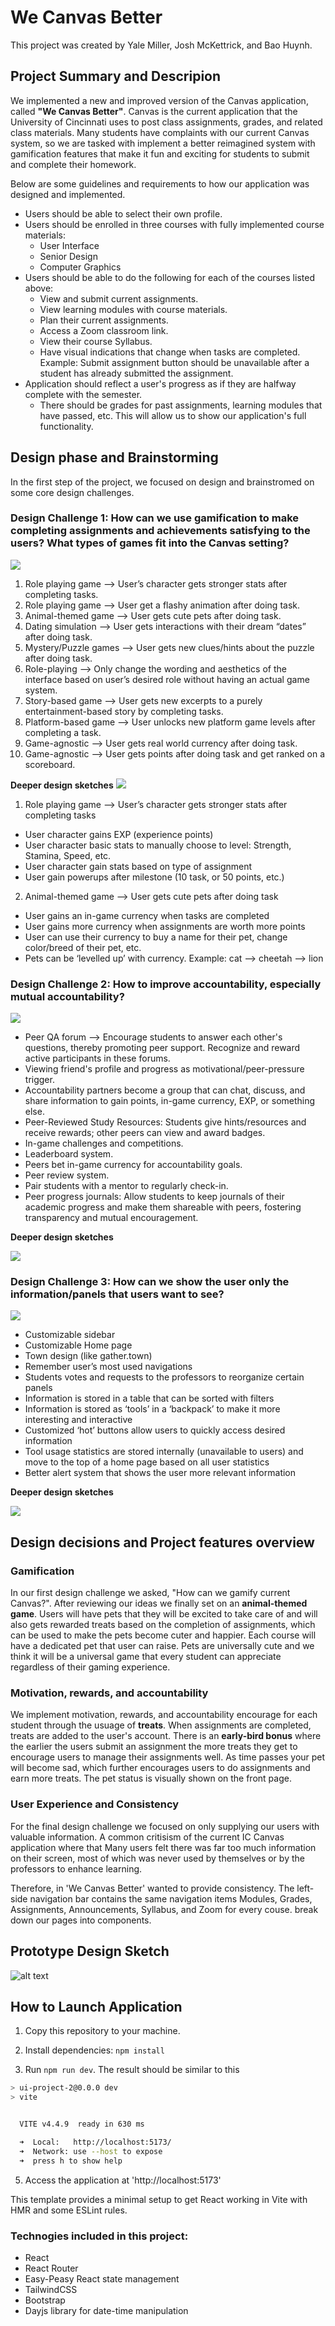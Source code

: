 # We Canvas Better

This project was created by Yale Miller, Josh McKettrick, and Bao Huynh.

## Project Summary and Descripion
We implemented a new and improved version of the Canvas application, called **"We Canvas Better"**. Canvas is the current application that the University of Cincinnati uses to post class assignments, grades, and related class materials. Many students have complaints with our current Canvas system, so we are tasked with implement a better reimagined system with gamification features that make it fun and exciting for students to submit and complete their homework.

Below are some guidelines and requirements to how our application was designed and implemented.
- Users should be able to select their own profile.
- Users should be enrolled in three courses with fully implemented course materials:
   - User Interface
   - Senior Design
   - Computer Graphics
- Users should be able to do the following for each of the courses listed above:
   - View and submit current assignments.
   - View learning modules with course materials.
   - Plan their current assignments.
   - Access a Zoom classroom link.
   - View their course Syllabus.
   - Have visual indications that change when tasks are completed. Example: Submit assignment button should be unavailable after a student has already submitted the assignment.
- Application should reflect a user's progress as if they are halfway complete with the semester.
   - There should be grades for past assignments, learning modules that have passed, etc. This will allow us to show our application's full functionality.

## Design phase and Brainstorming 
In the first step of the project, we focused on design and brainstromed on some core design challenges.

### Design Challenge 1: How can we use gamification to make completing assignments and achievements satisfying to the users? What types of games fit into the Canvas setting?

![](/Documentation/design-challenge-1.png)

1. Role playing game --> User’s character gets stronger stats after completing tasks.
2. Role playing game --> User get a flashy animation after doing task.
3. Animal-themed game --> User gets cute pets after doing task.
4. Dating simulation --> User gets interactions with their dream “dates” after doing task.
5. Mystery/Puzzle games --> User gets new clues/hints about the puzzle after doing task.
6. Role-playing --> Only change the wording and aesthetics of the interface based on user’s desired role without having an actual game system.
7. Story-based game --> User gets new excerpts to a purely entertainment-based story by completing tasks.  
8. Platform-based game --> User unlocks new platform game levels after completing a task.  
9. Game-agnostic --> User gets real world currency after doing task.
10. Game-agnostic --> User gets points after doing task and get ranked on a scoreboard.

**Deeper design sketches**
![](/Documentation/design-challenge-1-deeper-sketches.png)

1. Role playing game --> User’s character gets stronger stats after completing tasks 
- User character gains EXP (experience points) 
- User character basic stats to manually choose to level: Strength, Stamina, Speed, etc. 
- User character gain stats based on type of assignment 
- User gain powerups after milestone (10 task, or 50 points, etc.) 
2. Animal-themed game --> User gets cute pets after doing task 
- User gains an in-game currency when tasks are completed 
- User gains more currency when assignments are worth more points 
- User can use their currency to buy a name for their pet, change color/breed of their pet, etc. 
- Pets can be ‘levelled up’ with currency. Example: cat --> cheetah --> lion


### Design Challenge 2: How to improve accountability, especially mutual accountability?

![](/Documentation/design-challenge-2.png)

- Peer QA forum --> Encourage students to answer each other's questions, thereby promoting peer support. Recognize and reward active participants in these forums.  
- Viewing friend's profile and progress as motivational/peer-pressure trigger.
- Accountability partners become a group that can chat, discuss, and share information to gain points, in-game currency, EXP, or something else.
- Peer-Reviewed Study Resources: Students give hints/resources and receive rewards; other peers can view and award badges.
- In-game challenges and competitions.
- Leaderboard system.
- Peers bet in-game currency for accountability goals.
- Peer review system.
- Pair students with a mentor to regularly check-in.
- Peer progress journals: Allow students to keep journals of their academic progress and make them shareable with peers, fostering transparency and mutual encouragement.

**Deeper design sketches**

![](/Documentation/design-challenge-2-deeper-sketches.png)

### Design Challenge 3: How can we show the user only the information/panels that users want to see?

![](/Documentation/design-challenge-3.png)

- Customizable sidebar  
- Customizable Home page  
- Town design (like gather.town)  
- Remember user’s most used navigations  
- Students votes and requests to the professors to reorganize certain panels  
- Information is stored in a table that can be sorted with filters  
- Information is stored as ‘tools’ in a ‘backpack’ to make it more interesting and interactive  
- Customized ‘hot’ buttons allow users to quickly access desired information  
- Tool usage statistics are stored internally (unavailable to users) and move to the top of a home page based on all user statistics  
- Better alert system that shows the user more relevant information

**Deeper design sketches**

![](/Documentation/design-challenge-3-deeper-sketches.png)


## Design decisions and Project features overview

### Gamification
In our first design challenge we asked, "How can we gamify current Canvas?". After reviewing our ideas we finally set on an **animal-themed game**. Users will have pets that they will be excited to take care of and will also gets rewarded treats based on the completion of assignments, which can be used to make the pets become cuter and happier. Each course will have a dedicated pet that user can raise. Pets are universally cute and we think it will be a universal game that every student can appreciate regardless of their gaming experience.

### Motivation, rewards, and accountability

We implement motivation, rewards, and accountability encourage for each student through the usuage of **treats**. When assignments are completed, treats are added to the user's account. There is an **early-bird bonus** where the earlier the users submit an assignment the more treats they get to encourage users to manage their assignments well. As time passes your pet will become sad, which further encourages users to do assignments and earn more treats. The pet status is visually shown on the front page.


### User Experience and Consistency

For the final design challenge we focused on only supplying our users with valuable information. A common critisism of the current IC Canvas application where that Many users felt there was far too much information on their screen, most of which was never used by themselves or by the professors to enhance learning.

Therefore, in 'We Canvas Better' wanted to provide consistency. The left-side navigation bar contains the same navigation items Modules, Grades, Assignments, Announcements, Syllabus, and Zoom for every couse. break down our pages into components.

## Prototype Design Sketch
![alt text](https://github.com/mckettja/UI_Project_2/blob/main/Documentation/design_sketch.png?raw=true)

## How to Launch Application

1. Copy this repository to your machine.
   
3. Install dependencies: `npm install`

4. Run `npm run dev`. The result should be similar to this
```bash
> ui-project-2@0.0.0 dev
> vite


  VITE v4.4.9  ready in 630 ms

  ➜  Local:   http://localhost:5173/
  ➜  Network: use --host to expose
  ➜  press h to show help
```

5. Access the application at 'http://localhost:5173'

This template provides a minimal setup to get React working in Vite with HMR and some ESLint rules.

### Technogies included in this project:
- React
- React Router
- Easy-Peasy React state management
- TailwindCSS
- Bootstrap
- Dayjs library for date-time manipulation
